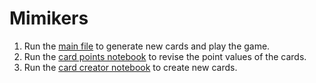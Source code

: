 # Mimikers


1. Run the [main file](wiki_monikers.py) to generate new cards and play the game.
2. Run the [card points notebook](card_point_revision.ipynb) to revise the point values of the cards.
3. Run the [card creator notebook](card_creator.ipynb) to create new cards.
